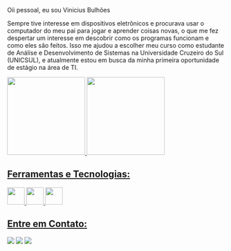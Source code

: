 Oii pessoal, eu sou Vinicius Bulhões

Sempre tive interesse em dispositivos eletrônicos e procurava usar o computador do meu pai para jogar e aprender coisas novas, o que me fez despertar um interesse em descobrir como os programas funcionam e como eles são feitos. Isso me ajudou a escolher meu curso como estudante de Análise e Desenvolvimento de Sistemas na Universidade Cruzeiro do Sul (UNICSUL), e atualmente estou em busca da minha primeira oportunidade de estágio na área de TI.

<div>
<a href="https://github.com/ViniBulhoes">
<img loading="lazy" height="180em" src="https://github-readme-stats.vercel.app/api/top-langs/?username=ViniBulhoes&layout=compact&langs_count=7&theme=dracula"/>
<img loading="lazy" height="180em" src="https://github-readme-stats.vercel.app/api?username=ViniBulhoes&show_icons=true&theme=dracula&include_all_commits=true&count_private=true"/>
</div>

## Ferramentas e Tecnologias:

<img src="https://cdn.jsdelivr.net/gh/devicons/devicon@latest/icons/python/python-original.svg" width="40" height="40"/> <img src="https://cdn.jsdelivr.net/gh/devicons/devicon@latest/icons/html5/html5-original.svg" width="40" height="40"/> <img src="https://cdn.jsdelivr.net/gh/devicons/devicon@latest/icons/css3/css3-original.svg" width="40" height="40"/>

## Entre em Contato:
<div>
<a href="https://www.instagram.com/bulhoes_vini/" target="_blank"><img loading="lazy" src="https://img.shields.io/badge/-Instagram-%23E4405F?style=for-the-badge&logo=instagram&logoColor=white" target="_blank"></a>
<a href="www.linkedin.com/in/viniciusbulhoesporto" target="_blank"><img loading="lazy" src="https://img.shields.io/badge/-LinkedIn-%230077B5?style=for-the-badge&logo=linkedin&logoColor=white" target="_blank"></a>
<a href = "mailto:contato@vinibulhoesporto@gmail.com"><img loading="lazy" src="https://img.shields.io/badge/Gmail-D14836?style=for-the-badge&logo=gmail&logoColor=white" target="_blank"></a>
</div>
